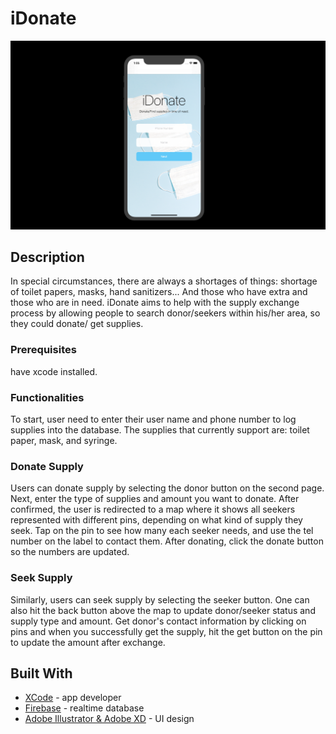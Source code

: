 # iDonate

![](main.jpg)

## Description

In special circumstances, there are always a shortages of things: shortage of toilet papers, masks, hand sanitizers... And those who have extra and those who are in need. iDonate aims to help with the supply exchange process by allowing people to search donor/seekers within his/her area, so they could donate/ get supplies.

### Prerequisites

have xcode installed.

### Functionalities

To start, user need to enter their user name and phone number to log supplies into the database. The supplies that currently support are: toilet paper, mask, and syringe.

### Donate Supply

Users can donate supply by selecting the donor button on the second page. Next, enter the type of supplies and amount you want to donate. After confirmed, the user is redirected to a map where it shows all seekers represented with different pins, depending on what kind of supply they seek. Tap on the pin to see how many each seeker needs, and use the tel number on the label to contact them. After donating, click the donate button so the numbers are updated. 

### Seek Supply 

Similarly, users can seek supply by selecting the seeker button. One can also hit the back button above the map to update donor/seeker status and supply type and amount. Get donor's contact information by clicking on pins and when you successfully get the supply, hit the get button on the pin to update the amount after exchange.  

## Built With

* [XCode](https://developer.apple.com/xcode/) - app developer
* [Firebase](https://firebase.google.com/) - realtime database
* [Adobe Illustrator & Adobe XD](https://www.adobe.com/) - UI design

